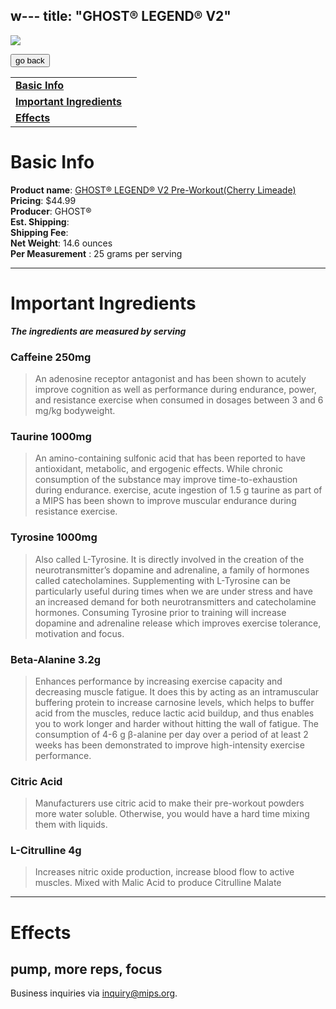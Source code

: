 w---
title: "GHOST® LEGEND® V2"
---

![](/images/ghost-legend-v2-pre-workout.jpg)

<form>
 <input type="button" value="go back" onclick="history.back()">
</form>

|  |  |
| ----- | -------- |
| [**Basic Info**](#basic-info)    |
| [**Important Ingredients**](#important-ingredients)  |
| [**Effects**](#effects)  |


Basic Info
=============
**Product name**: [GHOST® LEGEND® V2 Pre-Workout(Cherry Limeade)](https://www.gnc.com/new-arrivals-shop-all/527973.html?mrkgadid=&mrkgcl=1098&mrkgen=&mrkgbflag=&mrkgcat=&acctid=21700000001526007&&dskeywordid=92700057937791656&lid=92700057937791656&ds_s_kwgid=58700006417899872&ds_s_inventory_feed_id=97700000003618928&dsproductgroupid=317461650145&product_id=527973&merchid=1418768&prodctry=US&prodlang=en&channel=online&storeid=%7Bproduct_store_id%7D&device=c&network=u&matchtype=&locationid=%7Bloc_phyiscal_ms%7D&creative=472640341132&targetid=pla-317461650145&campaignid=11357099411&adgroupid=111332759517&gclid=CjwKCAjwi9-HBhACEiwAPzUhHMZX76D_X13syH7UvHhljH-EEiFQpJE63OWBtH2LUZVj8R6sWsBjaxoCoE0QAvD_BwE&gclsrc=aw.ds) \
**Pricing**: $44.99 \
**Producer**: GHOST® \
**Est. Shipping**: \
**Shipping Fee**: \
**Net Weight**: 14.6 ounces \
**Per Measurement** : 25 grams per serving

---

Important Ingredients
=============
***The ingredients are measured by serving***

### **Caffeine 250mg**
>  An adenosine receptor antagonist and has been shown to acutely improve cognition as well as performance during endurance, power, and resistance exercise when consumed in dosages between 3 and 6 mg/kg bodyweight.

### **Taurine 1000mg**
> An amino-containing sulfonic acid that has been reported to have antioxidant, metabolic, and ergogenic effects. While chronic consumption of the substance may improve time-to-exhaustion during endurance. exercise, acute ingestion of 1.5 g taurine as part of a MIPS has been shown to improve muscular endurance during resistance exercise. 

### **Tyrosine 1000mg**
> Also called L-Tyrosine. It is directly involved in the creation of the neurotransmitter’s dopamine and adrenaline, a family of hormones called catecholamines. Supplementing with L-Tyrosine can be particularly useful during times when we are under stress and have an increased demand for both neurotransmitters and catecholamine hormones. Consuming Tyrosine prior to training will increase dopamine and adrenaline release which improves exercise tolerance, motivation and focus.

### Beta-Alanine 3.2g
> Enhances performance by increasing exercise capacity and decreasing muscle fatigue. It does this by acting as an intramuscular buffering protein to increase carnosine levels, which helps to buffer acid from the muscles, reduce lactic acid buildup, and thus enables you to work longer and harder without hitting the wall of fatigue. The consumption of 4-6 g β-alanine per day over a period of at least 2 weeks has been demonstrated to improve high-intensity exercise performance.

### **Citric Acid**
> Manufacturers use citric acid to make their pre-workout powders more water soluble. Otherwise, you would have a hard time mixing them with liquids.

### **L-Citrulline 4g**
>  Increases nitric oxide production, increase blood flow to active muscles. Mixed with Malic Acid to produce Citrulline Malate


---
Effects
=============
pump, more reps, focus
---
Business inquiries via inquiry@mips.org.
